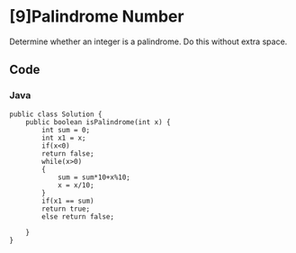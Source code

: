 # [9]Palindrome Number

Determine whether an integer is a palindrome. Do this without extra space.

## Code

### Java

```
public class Solution {
    public boolean isPalindrome(int x) {
        int sum = 0;
        int x1 = x;
        if(x<0)
        return false;
        while(x>0)
        {
            sum = sum*10+x%10;
            x = x/10;
        }
        if(x1 == sum)
        return true;
        else return false;
        
    }
}
```